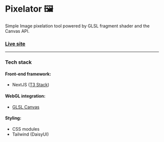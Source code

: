 # Pixelator 🖼 
Simple Image pixelation tool powered by GLSL fragment shader and the Canvas API.

### **[Live site](https://image-pixelator.simonoob.com)**
---

### Tech stack
#### Front-end framework:
- NextJS ([T3 Stack](https://github.com/t3-oss/create-t3-app))
#### WebGL integration:
- [GLSL Canvas](https://github.com/actarian/glsl-canvas)
#### Styling:
- CSS modules
- Tailwind (DaisyUI)
